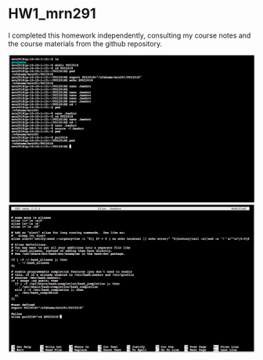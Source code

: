 # HW1_mrn291

I completed this homework independently, consulting my course notes and the course materials from the github repository.

![Alt text](../HW1_mrn291/screenshots/screenshot_1.png)
![Alt text](../HW1_mrn291/screenshots/screenshot_2.png)
